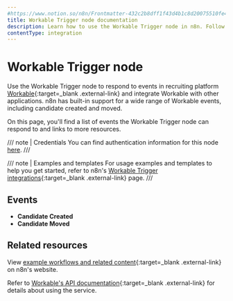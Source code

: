 ```yaml
---
#https://www.notion.so/n8n/Frontmatter-432c2b8dff1f43d4b1c8d20075510fe4
title: Workable Trigger node documentation
description: Learn how to use the Workable Trigger node in n8n. Follow technical documentation to integrate Workable Trigger node into your workflows.
contentType: integration
---
```


# Workable Trigger node

Use the Workable Trigger node to respond to events in recruiting platform [Workable](https://www.workable.com/){:target=_blank .external-link} and integrate Workable with other applications. n8n has built-in support for a wide range of Workable events, including candidate created and moved.

On this page, you'll find a list of events the Workable Trigger node can respond to and links to more resources.

/// note | Credentials
You can find authentication information for this node [here](/integrations/builtin/credentials/workable/).
///

///  note  | Examples and templates
For usage examples and templates to help you get started, refer to n8n's [Workable Trigger integrations](https://n8n.io/integrations/workable-trigger/){:target=_blank .external-link} page.
///

## Events

- **Candidate Created**
- **Candidate Moved**

## Related resources

View [example workflows and related content](https://n8n.io/integrations/workable-trigger/){:target=_blank .external-link} on n8n's website.

Refer to [Workable's API documentation](https://developers.workable.com/){:target=_blank .external-link} for details about using the service.
